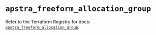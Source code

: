 # `apstra_freeform_allocation_group`

Refer to the Terraform Registry for docs: [`apstra_freeform_allocation_group`](https://registry.terraform.io/providers/juniper/apstra/0.94.0/docs/resources/freeform_allocation_group).
